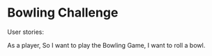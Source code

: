 
Bowling Challenge
=================

User stories:

As a player,
So I want to play the Bowling Game,
I want to roll a bowl.
